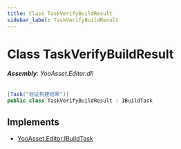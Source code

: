 ```yaml
---
title: Class TaskVerifyBuildResult
sidebar_label: TaskVerifyBuildResult
---
```

# Class TaskVerifyBuildResult


###### **Assembly**: YooAsset.Editor.dll

```csharp title="Declaration"
[Task("验证构建结果")]
public class TaskVerifyBuildResult : IBuildTask
```

## Implements

* [YooAsset.Editor.IBuildTask](../YooAsset.Editor/IBuildTask.md)
